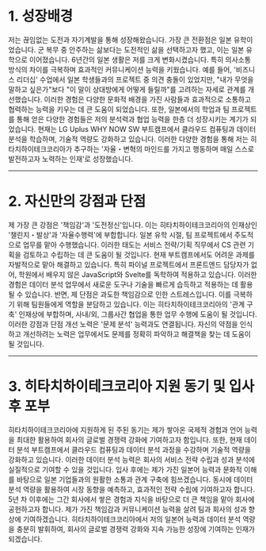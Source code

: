 

# 1. 성장배경

저는 끊임없는 도전과 자기계발을 통해 성장해왔습니다. 가장 큰 전환점은 일본 유학이었습니다. 군 복무 중 안주하는 삶보다는 도전적인 삶을 선택하고자 했고, 이는 일본 유학으로 이어졌습니다.
6년간의 일본 생활은 저를 크게 변화시켰습니다. 특히 의사소통 방식의 차이를 극복하며 효과적인 커뮤니케이션 능력을 키웠습니다. 예를 들어, '비즈니스 리더십' 수업에서 일본 학생들과의 프로젝트 중 의견 충돌이 있었지만, "내가 무엇을 말하고 싶은가"보다 "이 말이 상대방에게 어떻게 들릴까"를 고려하는 자세로 관계를 개선했습니다.
이러한 경험은 다양한 문화적 배경을 가진 사람들과 효과적으로 소통하고 협력하는 능력을 키우는 데 큰 도움이 되었습니다. 또한, 일본에서의 학업과 팀 프로젝트를 통해 얻은 다양한 경험들은 저의 분석력과 협업 능력을 한층 더 성장시키는 계기가 되었습니다.
현재는 LG Uplus WHY NOW SW 부트캠프에서 클라우드 컴퓨팅과 데이터 분석을 학습하며, 기술적 역량도 강화하고 있습니다. 이러한 다양한 경험을 통해 저는 히타치하이테크코리아가 추구하는 '자율・변혁의 마인드를 가지고 행동하며 매일 스스로 발전하고자 노력하는 인재'로 성장했습니다.

---

# 2. 자신만의 강점과 단점

제 가장 큰 강점은 '책임감'과 '도전정신'입니다. 이는 히타치하이테크코리아의 인재상인 '챌린지・발상'과 '자율수행력'에 부합합니다. 일본 유학 시절, 팀 프로젝트에서 주도적으로 업무를 맡아 수행했습니다. 이러한 태도는 서비스 전략/기획 직무에서 CS 관련 기획을 검토하고 수립하는 데 큰 도움이 될 것입니다.
현재 부트캠프에서도 어려운 과제를 자발적으로 맡아 해결하고 있습니다. 특히 파이널 프로젝트에서 프론트엔드 담당자가 없어, 학원에서 배우지 않은 JavaScript와 Svelte를 독학하여 적용하고 있습니다. 이러한 경험은 데이터 분석 업무에서 새로운 도구나 기술을 빠르게 습득하고 적용하는 데 활용될 수 있습니다.
반면, 제 단점은 과도한 책임감으로 인한 스트레스입니다. 이를 극복하기 위해 팀원들에게 역할을 분담하고 있습니다. 이는 히타치하이테크코리아의 '관계 구축' 인재상에 부합하며, 사내/외, 그룹사간 협업을 통한 업무 수행에 도움이 될 것입니다.
이러한 강점과 단점 개선 노력은 '문제 분석' 능력과도 연결됩니다. 자신의 약점을 인식하고 개선하려는 노력은 업무에서도 문제를 정확히 파악하고 해결책을 찾는 데 도움이 될 것입니다.

---

# 3. 히타치하이테크코리아 지원 동기 및 입사 후 포부

히타치하이테크코리아에 지원하게 된 주된 동기는 제가 쌓아온 국제적 경험과 언어 능력을 최대한 활용하여 회사의 글로벌 경쟁력 강화에 기여하고자 함입니다. 또한, 현재 데이터 분석 부트캠프에서 클라우드 컴퓨팅과 데이터 분석 과정을 수강하며 기술적 역량을 강화하고 있습니다. 이러한 데이터 분석 능력은 회사의 서비스 전략 수립과 성과 분석에 실질적으로 기여할 수 있을 것입니다.
입사 후에는 제가 가진 일본어 능력과 문화적 이해를 바탕으로 일본 기업들과의 원활한 소통과 관계 구축에 힘쓰겠습니다. 동시에 데이터 분석 역량을 활용하여 시장 동향을 예측하고, 효과적인 전략 수립에 기여하고자 합니다.
5년 차 이후에는 그간 회사에서 쌓은 경험과 지식을 바탕으로 더 큰 책임을 맡아 회사에 공헌하고자 합니다. 제가 가진 책임감과 커뮤니케이션 능력을 살려 팀과 회사의 성과 향상에 기여하겠습니다.
히타치하이테크코리아에서 저의 일본어 능력과 데이터 분석 역량을 충분히 발휘하여, 회사의 글로벌 경쟁력 강화와 지속 가능한 성장에 기여하는 인재가 되겠습니다.
